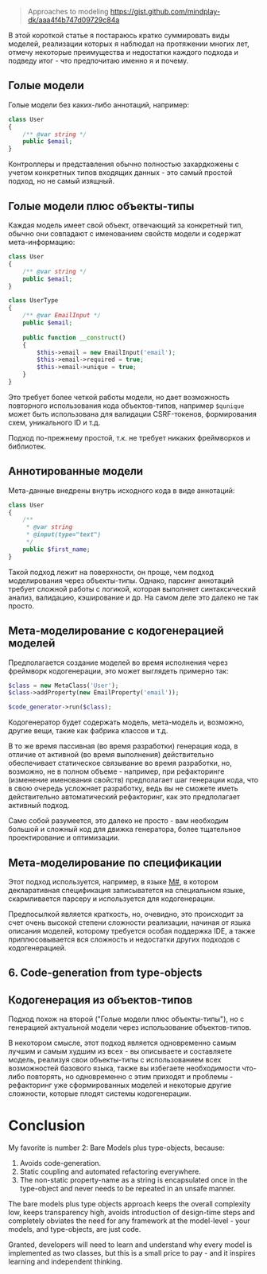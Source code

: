 >Approaches to modeling
https://gist.github.com/mindplay-dk/aaa4f4b747d09729c84a

В этой короткой статье я постараюсь кратко суммировать виды моделей, реализации которых я наблюдал на протяжении многих лет, отмечу некоторые преимущества и недостатки каждого подхода и подведу итог - что предпочитаю именно я и почему.

## Голые модели

Голые модели без каких-либо аннотаций, например:

```php
class User
{
    /** @var string */
    public $email;
}
```

Контроллеры и представления обычно полностью захардкожены с учетом конкретных типов входящих данных - это самый простой подход, но не самый изящный.

## Голые модели плюс объекты-типы

Каждая модель имеет свой объект, отвечающий за конкретный тип, обычно они совпадают с именованием свойств модели и содержат мета-информацию:

```php
class User
{
    /** @var string */
    public $email;
}

class UserType
{
    /** @var EmailInput */
    public $email;
    
    public function __construct()
    {
        $this->email = new EmailInput('email');
        $this->email->required = true;
        $this->email->unique = true;
    }
}
```

Это требует более четкой работы модели, но дает возможность повторного использования кода объектов-типов, например `$qunique` может быть использована для валидации CSRF-токенов, формирования схем, уникального ID и т.д.

Подход по-прежнему простой, т.к. не требует никаких фреймворков и библиотек.

## Аннотированные модели

Мета-данные внедрены внутрь исходного кода в виде аннотаций:

```php
class User
{
    /**
     * @var string
     * @input(type="text")
     */
    public $first_name;
}
```

Такой подход лежит на поверхности, он проще, чем подход моделирования через объекты-типы. Однако, парсинг аннотаций требует сложной работы с логикой, которая выполняет синтаксический анализ, валидацию, кэширование и др. На самом деле это далеко не так просто.

## Мета-моделирование с кодогенерацией моделей

Предполагается создание моделей во время исполнения через фреймворк кодогенерации, это может выглядеть примерно так:

```php
$class = new MetaClass('User');
$class->addProperty(new EmailProperty('email'));

$code_generator->run($class);
```

Кодогенератор будет содержать модель, мета-модель и, возможно, другие вещи, такие как фабрика классов и т.д.

В то же время пассивная (во время разработки) генерация кода, в отличие от активной (во время выполнения) действительно обеспечивает статическое связывание во время разработки, но, возможно, не в полном объеме - например, при рефакторинге (изменение именования свойств) предполагает шаг генерации кода, что в свою очередь усложняет разработку, ведь вы не сможете иметь действительно автоматический рефакторинг, как это предполагает активный подход.

Само собой разумеется, это далеко не просто - вам необходим большой и сложный код для движка генератора, более тщательное проектирование и оптимизации.

## Мета-моделирование по спецификации

Этот подход используется, например, в языке [M#](http://www.msharp.co.uk/), в котором декларативная спецификация записыватется на специальном языке, скармливается парсеру и используется для кодогенерации.

Предпосылкой является краткость, но, очевидно, это происходит за счет очень высокой степени сложности реализации, начиная от языка описания моделей, которому требуется особая поддержка IDE, а также приплюсовывается вся сложность и недостатки других подходов с кодогенерацией.

## 6. Code-generation from type-objects
## Кодогенерация из объектов-типов

Подход похож на второй ("Голые модели плюс объекты-типы"), но с генерацией актуальной модели через использование объектов-типов.

В некотором смысле, этот подход является одновременно самым лучшим и самым худшим из всех - вы описываете и составляете модель, реализуя свои объекты-типы с использованием всех возможностей базового языка, также вы избегаете необходимости что-либо повторять, но одновременно с этим приходят и проблемы - рефакторинг уже сформированных моделей и некоторые другие сложности, которые плодят системы кодогенерации.

# Conclusion

My favorite is number 2: Bare Models plus type-objects, because:

1. Avoids code-generation.
2. Static coupling and automated refactoring everywhere.
3. The non-static property-name as a string is encapsulated once in the type-object and never needs to be repeated in an unsafe manner.

The bare models plus type objects approach keeps the overall complexity low, keeps transparency high, avoids introduction of design-time steps
and completely obviates the need for any framework at the model-level - your models, and type-objects, are just code.

Granted, developers will need to learn and understand why every model is implemented as two classes, but this is a small price to pay - and it inspires learning and independent thinking.